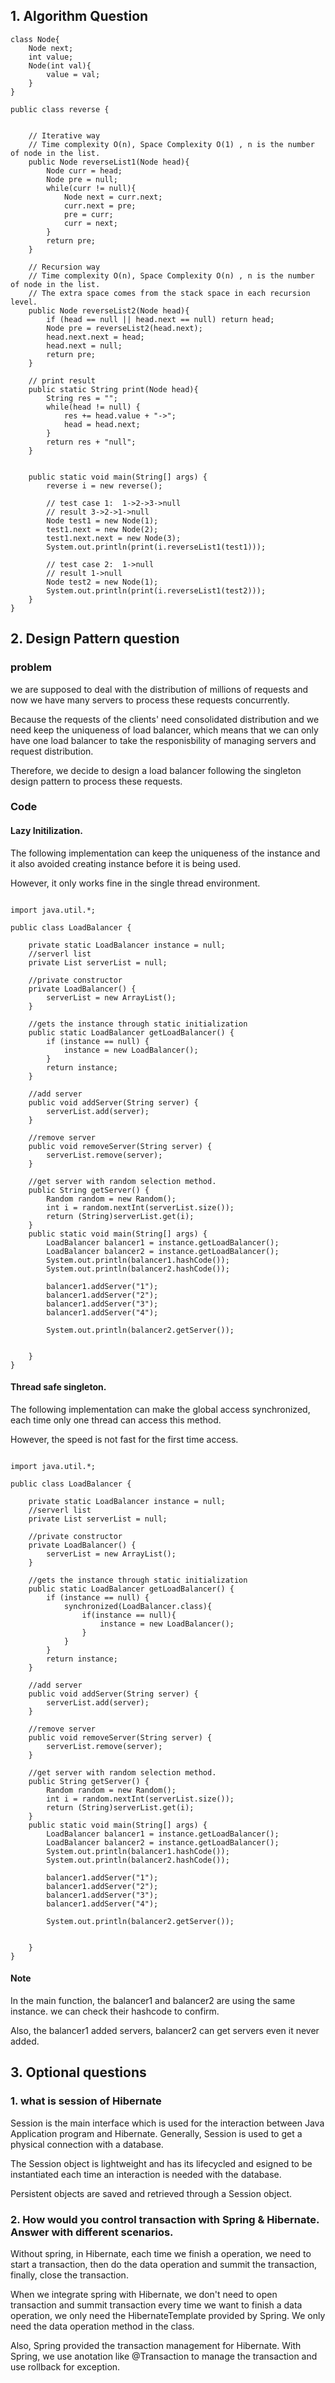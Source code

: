 
## 1. Algorithm Question
```
class Node{
    Node next;
    int value;
    Node(int val){
        value = val;
    }
}

public class reverse {


    // Iterative way
    // Time complexity O(n), Space Complexity O(1) , n is the number of node in the list.
    public Node reverseList1(Node head){
        Node curr = head;
        Node pre = null;
        while(curr != null){
            Node next = curr.next;
            curr.next = pre;
            pre = curr;
            curr = next;
        }
        return pre;
    }

    // Recursion way
    // Time complexity O(n), Space Complexity O(n) , n is the number of node in the list.
    // The extra space comes from the stack space in each recursion level.
    public Node reverseList2(Node head){
        if (head == null || head.next == null) return head;
        Node pre = reverseList2(head.next);
        head.next.next = head;
        head.next = null;
        return pre;
    }

    // print result
    public static String print(Node head){
        String res = "";
        while(head != null) {
            res += head.value + "->";
            head = head.next;
        }
        return res + "null";
    }


    public static void main(String[] args) {
        reverse i = new reverse();

        // test case 1:  1->2->3->null
        // result 3->2->1->null
        Node test1 = new Node(1);
        test1.next = new Node(2);
        test1.next.next = new Node(3);
        System.out.println(print(i.reverseList1(test1)));

        // test case 2:  1->null
        // result 1->null
        Node test2 = new Node(1);
        System.out.println(print(i.reverseList1(test2)));
    }
}
```

## 2. Design Pattern question

### problem
we are supposed to deal with the distribution of millions of requests and now we have many servers to process these requests concurrently.


Because the requests of the clients' need consolidated distribution and we need keep the uniqueness of load balancer, which means that we can only have one load balancer to take the responisbility of managing servers and request distribution.

Therefore, we decide to design a load balancer following the singleton design pattern to process these requests.

### Code

#### Lazy Initilization.

The following implementation can keep the uniqueness of the instance and it also avoided creating instance before it is being used. 

However, it only works fine in the single thread environment.
```

import java.util.*;

public class LoadBalancer {

    private static LoadBalancer instance = null;
    //serverl list
    private List serverList = null;

    //private constructor
    private LoadBalancer() {
        serverList = new ArrayList();
    }

    //gets the instance through static initialization
    public static LoadBalancer getLoadBalancer() {
        if (instance == null) {
            instance = new LoadBalancer();
        }
        return instance;
    }

    //add server
    public void addServer(String server) {
        serverList.add(server);
    }

    //remove server
    public void removeServer(String server) {
        serverList.remove(server);
    }

    //get server with random selection method.
    public String getServer() {
        Random random = new Random();
        int i = random.nextInt(serverList.size());
        return (String)serverList.get(i);
    }
    public static void main(String[] args) {
        LoadBalancer balancer1 = instance.getLoadBalancer();
        LoadBalancer balancer2 = instance.getLoadBalancer();
        System.out.println(balancer1.hashCode());
        System.out.println(balancer2.hashCode());

        balancer1.addServer("1");
        balancer1.addServer("2");
        balancer1.addServer("3");
        balancer1.addServer("4");

        System.out.println(balancer2.getServer());


    }
}
```


#### Thread safe singleton.

The following implementation can make the global access synchronized, each time only one thread can access this method.

However, the speed is not fast for the first time access.
```

import java.util.*;

public class LoadBalancer {

    private static LoadBalancer instance = null;
    //serverl list
    private List serverList = null;

    //private constructor
    private LoadBalancer() {
        serverList = new ArrayList();
    }

    //gets the instance through static initialization
    public static LoadBalancer getLoadBalancer() {
        if (instance == null) {
            synchronized(LoadBalancer.class){
                if(instance == null){
                    instance = new LoadBalancer();
                }
            }
        }
        return instance;
    }

    //add server
    public void addServer(String server) {
        serverList.add(server);
    }

    //remove server
    public void removeServer(String server) {
        serverList.remove(server);
    }

    //get server with random selection method.
    public String getServer() {
        Random random = new Random();
        int i = random.nextInt(serverList.size());
        return (String)serverList.get(i);
    }
    public static void main(String[] args) {
        LoadBalancer balancer1 = instance.getLoadBalancer();
        LoadBalancer balancer2 = instance.getLoadBalancer();
        System.out.println(balancer1.hashCode());
        System.out.println(balancer2.hashCode());

        balancer1.addServer("1");
        balancer1.addServer("2");
        balancer1.addServer("3");
        balancer1.addServer("4");

        System.out.println(balancer2.getServer());


    }
}
```

#### Note
In the main function, the balancer1 and balancer2 are using the same instance. we can check their hashcode to confirm.

Also, the balancer1 added servers, balancer2 can get servers even it never added.


## 3. Optional questions

### 1. what is  session of Hibernate

Session is the main interface which is used for the interaction between Java Application program and Hibernate. Generally, Session is used to get a physical connection with a database. 

The Session object is lightweight and has its lifecycled and esigned to be instantiated each time an interaction is needed with the database. 

Persistent objects are saved and retrieved through a Session object.

### 2. How would you control transaction with Spring & Hibernate. Answer with different scenarios.

Without spring, in Hibernate, each time we finish a operation, we need to start a transaction, then do the data operation and summit the transaction, finally, close the transaction.

When we integrate spring with Hibernate, we don't need to open transaction and summit transaction every time we want to finish a data operation, we only need the HibernateTemplate provided by Spring. 
We only need the data operation method in the class.

Also, Spring provided the transaction management for Hibernate. With Spring, we use anotation like @Transaction to manage the transaction and use rollback for exception. 

